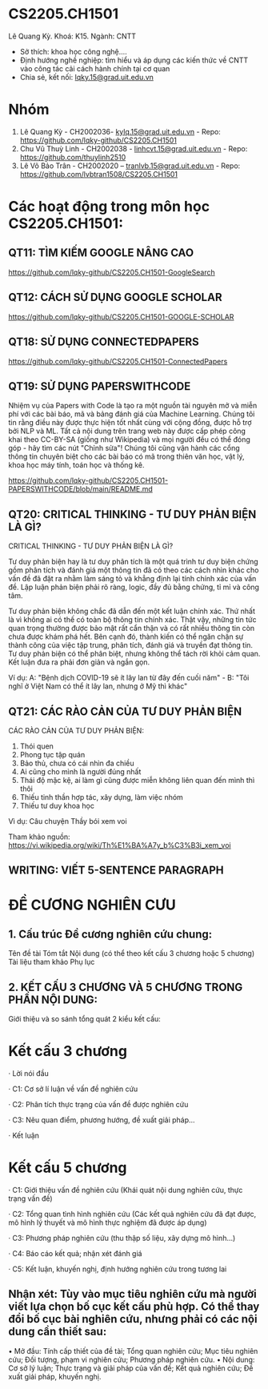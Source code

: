 # CS2205.CH1501
Lê Quang Kỳ. Khoá: K15. Ngành: CNTT  
- Sở thích: khoa học công nghệ....  
- Định hướng nghề nghiệp: tìm hiểu và áp dụng các kiến thức về CNTT vào công tác cải cách hành chính tại cơ quan 
- Chia sẻ, kết nối: lqky.15@grad.uit.edu.vn

# Nhóm
1.	Lê Quang Kỳ - CH2002036- kylq.15@grad.uit.edu.vn - Repo: https://github.com/lqky-github/CS2205.CH1501
2.	Chu Vũ Thuỳ Linh - CH2002038 - linhcvt.15@grad.uit.edu.vn - Repo: https://github.com/thuylinh2510
3.	Lê Võ Bảo Trân - CH2002020 – tranlvb.15@grad.uit.edu.vn - Repo: https://github.com/lvbtran1508/CS2205.CH1501

# Các hoạt động trong môn học CS2205.CH1501:
## QT11: TÌM KIẾM GOOGLE NÂNG CAO
https://github.com/lqky-github/CS2205.CH1501-GoogleSearch

## QT12: CÁCH SỬ DỤNG GOOGLE SCHOLAR
https://github.com/lqky-github/CS2205.CH1501-GOOGLE-SCHOLAR

## QT18: SỬ DỤNG CONNECTEDPAPERS
https://github.com/lqky-github/CS2205.CH1501-ConnectedPapers

## QT19: SỬ DỤNG PAPERSWITHCODE
Nhiệm vụ của Papers with Code là tạo ra một nguồn tài nguyên mở và miễn phí với các bài báo, mã và bảng đánh giá của Machine Learning.
Chúng tôi tin rằng điều này được thực hiện tốt nhất cùng với cộng đồng, được hỗ trợ bởi NLP và ML.
Tất cả nội dung trên trang web này được cấp phép công khai theo CC-BY-SA (giống như Wikipedia) và mọi người đều có thể đóng góp - hãy tìm các nút "Chỉnh sửa"!
Chúng tôi cũng vận hành các cổng thông tin chuyên biệt cho các bài báo có mã trong thiên văn học, vật lý, khoa học máy tính, toán học và thống kê.

https://github.com/lqky-github/CS2205.CH1501-PAPERSWITHCODE/blob/main/README.md

## QT20: CRITICAL THINKING - TƯ DUY PHẢN BIỆN LÀ GÌ?
CRITICAL THINKING - TƯ DUY PHẢN BIỆN LÀ GÌ?

Tư duy phản biện hay là tư duy phân tích là một quá trình tư duy biện chứng gồm phân tích và đánh giá một thông tin đã có theo các cách nhìn khác cho vấn đề đã đặt ra nhằm làm sáng tỏ và khẳng định lại tính chính xác của vấn đề. Lập luận phản biện phải rõ ràng, logic, đầy đủ bằng chứng, tỉ mỉ và công tâm.

Tư duy phản biện không chắc đã dẫn đến một kết luận chính xác. Thứ nhất là vì không ai có thế có toàn bộ thông tin chính xác. Thật vậy, những tin tức quan trọng thường được bảo mật rất cẩn thận và có rất nhiều thông tin còn chưa được khám phá hết. Bên cạnh đó, thành kiến có thể ngăn chặn sự thành công của việc tập trung, phân tích, đánh giá và truyền đạt thông tin. Tư duy phản biện có thể phân biệt, nhưng không thể tách rời khỏi cảm quan. Kết luận đưa ra phải đơn giản và ngắn gọn.

Ví dụ: 
A: "Bệnh dịch COVID-19 sẽ ít lây lan từ đây đến cuối năm" - 
B: "Tôi nghĩ ở Việt Nam có thể ít lây lan, nhưng ở Mỹ thì khác"


## QT21: CÁC RÀO CẢN CỦA TƯ DUY PHẢN BIỆN
CÁC RÀO CẢN CỦA TƯ DUY PHẢN BIỆN: 
1. Thói quen 
2. Phong tục tập quán 
3. Bảo thủ, chưa có cái nhìn đa chiều 
4. Ai cũng cho mình là người đúng nhất 
5. Thái độ mặc kệ, ai làm gì cũng được miễn không liên quan đến mình thì thôi 
6. Thiếu tinh thần hợp tác, xây dựng, làm việc nhóm 
7. Thiếu tư duy khoa học 

Vì dụ: Câu chuyện Thầy bói xem voi 

Tham khảo nguồn: https://vi.wikipedia.org/wiki/Th%E1%BA%A7y_b%C3%B3i_xem_voi

## WRITING: VIẾT 5-SENTENCE PARAGRAPH

# ĐỀ CƯƠNG NGHIÊN CƯU
## 1. Cấu trúc Đề cương nghiên cứu chung:
Tên đề tài
Tóm tắt
Nội dung (có thể theo kết cấu 3 chương hoặc 5 chương)
Tài liệu tham khảo
Phụ lục
## 2.  KẾT CẤU 3 CHƯƠNG VÀ 5 CHƯƠNG TRONG PHẦN NỘI DUNG:
Giới thiệu và so sánh tổng quát 2 kiểu kết cấu:

# Kết cấu 3 chương

·   Lời nói đầu

·   C1: Cơ sở lí luận về vấn đề nghiên cứu

·   C2: Phân tích thực trạng của vấn đề được nghiên cứu

·   C3: Nêu quan điểm, phương hướng, đề xuất giải pháp…

·   Kết luận

# Kết cấu 5 chương

·   C1: Giới thiệu vấn đề nghiên cứu (Khái quát nội dung nghiên cứu, thực trạng vấn đề)

·   C2: Tổng quan tình hình nghiên cứu (Các kết quả nghiên cứu đã đạt được, mô hình lý thuyết và mô hình thực nghiệm đã được áp dụng)

·   C3: Phương pháp nghiên cứu (thu thập số liệu, xây dựng mô hình…)

·   C4: Báo cáo kết quả; nhận xét đánh giá

·   C5: Kết luận, khuyến nghị, định hướng nghiên cứu trong tương lai

## Nhận xét: Tùy vào mục tiêu nghiên cứu mà người viết lựa chọn bố cục kết cấu phù hợp. Có thể thay đổi bố cục bài nghiên cứu, nhưng phải có các nội dung cần thiết sau:

• Mở đầu: Tính cấp thiết của đề tài; Tổng quan nghiên cứu; Mục tiêu nghiên cứu; Đối tượng, phạm vi nghiên cứu; Phương pháp nghiên cứu.
• Nội dung: Cơ sở lý luận; Thực trạng và giải pháp của vấn đề; Kết quả nghiên cứu; Đề xuất giải pháp, khuyến nghị.
